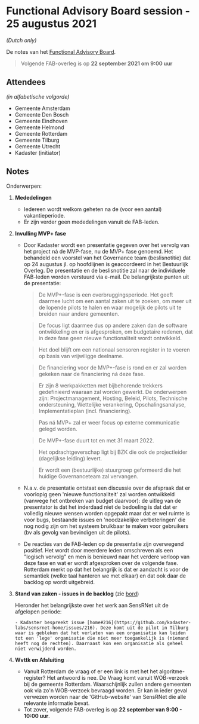 # Functional Advisory Board session - 25 augustus 2021

_(Dutch only)_

De notes van het [Functional Advisory Board](../FAB.md).

> Volgende FAB-overleg is op **22 september 2021 om 9:00 uur**

## Attendees

_(in alfabetische volgorde)_

- Gemeente Amsterdam
- Gemeente Den Bosch
- Gemeente Eindhoven
- Gemeente Helmond
- Gemeente Rotterdam
- Gemeente Tilburg
- Gemeente Utrecht
- Kadaster (initiator)

## Notes

Onderwerpen:

1. **Mededelingen**
     
     - Iedereen wordt welkom geheten na de (voor een aantal) vakantieperiode.
     - Er zijn verder geen mededelingen vanuit de FAB-leden.

2. **Invulling MVP+ fase**

    - Door Kadaster wordt een presentatie gegeven over het vervolg van het project ná de MVP-fase, nu de MVP+ fase genoemd. Het behandeld een voorstel van het Governance team (beslisnotitie) dat op 24 augustus jl. op hoofdlijnen is geaccordeerd in het Bestuurlijk Overleg. De presentatie en de beslisnotitie zal naar de individuele FAB-leden worden verstuurd via e-mail. De belangrijkste punten uit de presentatie:

        > De MVP+-fase is een overbruggingsperiode. Het geeft daarmee lucht om een aantal zaken uit te zoeken, om meer uit de lopende pilots te halen en waar mogelijk de pilots uit te breiden naar andere gemeenten.
        
        > De focus ligt daarmee dus op andere zaken dan de software ontwikkeling en er is afgesproken, om budgetaire redenen, dat in deze fase geen nieuwe functionaliteit wordt ontwikkeld. 
        
        > Het doel blijft om een nationaal sensoren register in te voeren op basis van vrijwiligge deelname.
        
        > De financiering voor de MVP+-fase is rond en er zal worden gekeken naar de financiering ná deze fase.
        
        > Er zijn 8 werkpakketten met bijbehorende trekkers gedefinieerd waaraan zal worden gewerkt. De onderwerpen zijn: Projectmanagement, Hosting, Beleid, Pilots, Technische ondersteuning, Wettelijke verankering, Opschalingsanalyse, Implementatieplan (incl. financiering).
        
        > Pas ná MVP+ zal er weer focus op externe communicatie gelegd worden.
        
        > De MVP+-fase duurt tot en met 31 maart 2022.
        
        > Het opdrachtgeverschap ligt bij BZK die ook de projectleider (dagelijkse leiding) levert.
        
        > Er wordt een (bestuurlijke) stuurgroep geformeerd die het huidige Governanceteam zal vervangen.
          
    - N.a.v. de presentatie ontstaat een discussie over de afspraak dat er voorlopig geen 'nieuwe functionaliteit' zal worden ontwikkeld (vanwege het ontbreken van budget daarvoor): de uitleg van de presentator is dat het inderdaad niet de bedoeling is dat dat er volledig nieuwe wensen worden opgepakt maar dat er wel ruimte is voor bugs, bestaande issues en 'noodzakelijke verbeteringen' die nog nodig zijn om het systeem bruikbaar te maken voor gebruikers (bv als gevolg van bevindigen uit de pilots).
    
    - De reacties van de FAB-leden op de presentatie zijn overwegend positief. Het wordt door meerdere leden omschreven als een "logisch vervolg" en men is benieuwd naar het verdere verloop van deze fase en wat er wordt afgesproken over de volgende fase. Rotterdam merkt op dat het belangrijk is dat er aandacht is voor de semantiek (welke taal hanteren we met elkaar) en dat ook daar de backlog op wordt uitgebreid.
          
3. **Stand van zaken - issues in de backlog** (zie [bord](https://github.com/orgs/kadaster-labs/projects/1))
   
     Hieronder het belangrijkste over het werk aan SensRNet uit de afgelopen periode:
   
       - Kadaster bespreekt issue [home#216](https://github.com/kadaster-labs/sensrnet-home/issues/216). Deze komt uit de pilot in Tilburg waar is gebleken dat het verlaten van een organisatie kan leiden tot een 'lege' organisatie die niet meer toegankelijk is (niemand heeft nog de rechten). Daarnaast kon een organisatie als geheel niet verwijderd worden.

4. **Wvttk en Afsluiting**
   
     - Vanuit Rotterdam de vraag of er een link is met het het algoritme-register? Het antwoord is nee. De Vraag komt vanuit WOB-verzoek bij de gemeente Rotterdam. Waarschijnlijk zullen andere gemeenten ook via zo'n WOB-verzoek bevraagd worden. Er kan in ieder geval verwezen worden naar de 'GitHub-website' van SensRNet die alle relevante informatie bevat.
     - Tot zover, volgende FAB-overleg is op **22 september van 9:00 - 10:00 uur**.

